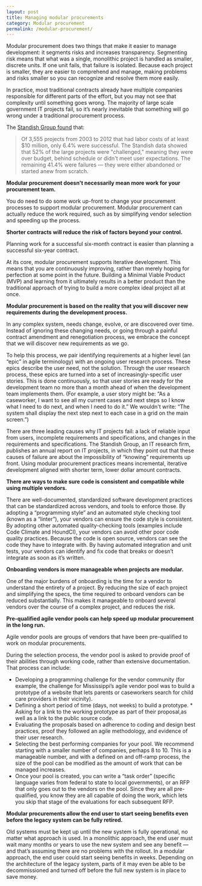 ```yaml
---
layout: post
title: Managing modular procurements
category: Modular procurement
permalink: /modular-procurement/
---
```


Modular procurement does two things that make it easier to manage development: it segments risks and increases transparency. Segmenting risk means that what was a single, monolithic project is handled as smaller, discrete units. If one unit fails, that failure is isolated. Because each project is smaller, they are easier to comprehend and manage, making  problems and risks smaller so you can recognize and resolve them more easily. 

In practice, most traditional contracts already have multiple companies responsible for different parts of the effort, but you may not see that complexity until something goes wrong. The majority of large scale government IT projects fail, so it’s nearly inevitable that something will go wrong under a traditional procurement process.

The [Standish Group found](http://www.computerworld.com/article/2486426/healthcare-it/healthcare-gov-website--didn-t-have-a-chance-in-hell-.html) that:

> Of 3,555 projects from 2003 to 2012 that had labor costs of at least $10 million, only 6.4% were successful. The Standish data showed that 52% of the large projects were "challenged," meaning they were over budget, behind schedule or didn't meet user expectations. The remaining 41.4% were failures — they were either abandoned or started anew from scratch.

**Modular procurement doesn't necessarily mean more work for your procurement team.**

You do need to do some work up-front to change your procurement processes to support modular procurement. Modular procurement can actually reduce the work required, such as by simplifying vendor selection and speeding up the process.

**Shorter contracts will reduce the risk of factors beyond your control.**

Planning work for a successful six-month contract is easier than planning a successful six-year contract.

At its core, modular procurement supports iterative development. This means that you are continuously improving, rather than merely hoping for perfection at some point in the future. Building a Minimal Viable Product (MVP) and learning from it ultimately results in a better product than the traditional approach of trying to build a more complex ideal project all at once.

**Modular procurement is based on the reality that you will discover new requirements during the development process.**

In any complex system, needs change, evolve, or are discovered over time. Instead of ignoring these changing needs, or going through a painful contract amendment and renegotiation process, we embrace the concept that we will discover new requirements as we go.

To help this process, we pair identifying requirements at a higher level (an “epic” in agile terminology) with an ongoing user research process. These epics describe the user need, not the solution. Through the user research process, these epics are turned into a set of increasingly-specific user stories. This is done continuously, so that user stories are ready for the development team no more than a month ahead of when the development team implements them. (For example, a user story might be: “As a caseworker, I want to see all my current cases and next steps so I know what I need to do next, and when I need to do it.” We wouldn't write: “The system shall display the next step next to each case in a grid on the main screen.”)

There are three leading causes why IT projects fail: a lack of reliable input from users, incomplete requirements and specifications, and changes in the requirements and specifications. The Standish Group, an IT research firm, publishes an annual report on IT projects, in which they point out that these causes of failure are about the impossibility of “knowing” requirements up front. Using modular procurement practices means incremental, iterative development aligned with shorter term, lower dollar amount contracts.

**There are ways to make sure code is consistent and compatible while using multiple vendors.**

There are well-documented, standardized software development practices that can be standardized across vendors, and tools to enforce those. By adopting a “programming style” and an automated style checking tool (known as a “linter”), your vendors can ensure the code style is consistent. By adopting other automated quality-checking tools (examples include Code Climate and HoundCI), your vendors can avoid other poor code quality practices. Because the code is open source, vendors can see the code they have to integrate with. By having automated integration and unit tests, your vendors can identify and fix code that breaks or doesn’t integrate as soon as it’s written.

**Onboarding vendors is more manageable when projects are modular.**

One of the major burdens of onboarding is the time for a vendor to understand the entirety of a project. By reducing the size of each project and simplifying the specs, the time required to onboard vendors can be reduced substantially. This makes it manageable to onboard several vendors over the course of a complex project, and reduces the risk.

**Pre-qualified agile vendor pools can help speed up modular procurement in the long run.**

Agile vendor pools are groups of vendors that have been pre-qualified to work on modular procurements.

During the selection process, the vendor pool is asked to provide proof of their abilities through working code, rather than extensive documentation. That process can include:

* Developing a programming challenge for the vendor community (for example, the challenge for Mississippi’s agile vendor pool was to build a prototype of a website that lets parents or caseworkers search for child care providers in their vicinity).
* Defining a short period of time (days, not weeks) to build a prototype. * Asking for a link to the working prototype as part of their proposal,as well as a link to the public source code.
* Evaluating the proposals based on adherence to coding and design best practices, proof they followed an agile methodology, and evidence of their user research.
* Selecting the best performing companies for your pool. We recommend starting with a smaller number of companies, perhaps 8 to 10. This is a manageable number, and with a defined on and off-ramp process, the size of the pool can be modified as the amount of work that can be managed increases.
* Once your pool is created, you can write a “task order” (specific language varies from federal to state to local governments), or an RFP that only goes out to the vendors on the pool. Since they are all pre-qualified, you know they are all capable of doing the work, which lets you skip that stage of the evaluations for each subsequent RFP.

**Modular procurements allow the end user to start seeing benefits even before the legacy system can be fully retired.**

Old systems must be kept up until the new system is fully operational, no matter what approach is used. In a monolithic approach, the end user must wait many months or years to use the new system and see any benefit — and that’s assuming there are no problems with the rollout. In a modular approach, the end user could start seeing benefits in weeks. Depending on the architecture of the legacy system, parts of it may even be able to be decommissioned and turned off before the full new system is in place to save money.

